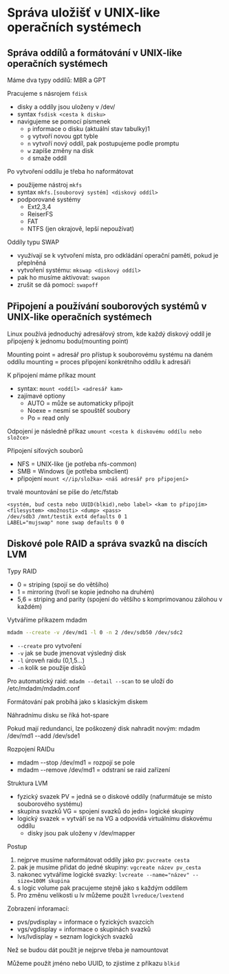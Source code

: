 # Správa uložišť v UNIX-like operačních systémech

## Správa oddílů a formátování v UNIX-like operačních systémech

Máme dva typy oddílů: MBR a GPT

Pracujeme s násrojem `fdisk`
- disky a oddíly jsou uloženy v /dev/
- syntax `fsdisk <cesta k disku>`
- navigujeme se pomocí písmenek
  - `p` informace o disku (aktuální stav tabulky)1
  - `g` vytvoří novou gpt tyble
  - `n` vytvoří nový oddíl, pak postupujeme podle promptu
  - `w` zapíše změny na disk
  - `d` smaže oddíl

Po vytvoření oddílu je třeba ho naformátovat
- použijeme nástroj `mkfs`
- syntax `mkfs.[souborový systém] <diskový oddíl>`
- podporované systémy
  - Ext2,3,4
  - ReiserFS
  - FAT
  - NTFS (jen okrajově, lepší nepoužívat)

Oddíly typu SWAP
- využívají se k vytvoření místa, pro odkládání operační paměti, pokud je přeplněná
- vytvoření systému: `mkswap <diskový oddíl>`
- pak ho musíme aktivovat: `swapon`
- zrušit se dá pomocí: `swapoff`

## Připojení a používání souborových systémů v UNIX-like operačních systémech

Linux používá jednoduchý adresářový strom, kde každý diskový oddíl je připojený k jednomu bodu(mounting point)

Mounting point = adresář pro přístup k souborovému systému na daném oddílu
mounting = proces připojení konkrétního oddílu k adresáři

K připojení máme příkaz mount
- syntax: `mount <oddíl> <adresář kam>`
- zajímavé optiony
  - AUTO = může se automaticky připojit
  - Noexe = nesmí se spouštěť soubory
  - Po = read only

Odpojení je následně příkaz `umount <cesta k diskovému oddílu nebo složce>`

Připojení síťových souborů
- NFS = UNIX-like (je potřeba nfs-common)
- SMB = Windows (je potřeba smbclient)
- připojení `mount <//ip/složka> <náš adresář pro připojení>`

trvalé mountování se píše do /etc/fstab
```
<systém, buď cesta nebo UUID(blkid),nebo label> <kam to připojím> <filesystem> <možnosti> <dump> <pass>
/dev/sdb3 /mnt/testik ext4 defaults 0 1
LABEL="mujswap" none swap defaults 0 0
```

## Diskové pole RAID a správa svazků na discích LVM

Typy RAID
- 0 = striping (spojí se do většího)
- 1 = mirroring (tvoří se kopie jednoho na druhém)
- 5,6 = striping and parity (spojení do většího s komprimovanou zálohou v každém)

Vytváříme příkazem mdadm
```bash
mdadm --create -v /dev/md1 -l 0 -n 2 /dev/sdb50 /dev/sdc2
```
- `--create` pro vytvoření
- `-v` jak se bude jmenovat výsledný disk
- `-l` úroveň raidu (0,1,5...)
- `-n` kolik se použije disků

Pro automatický raid: `mdadm --detail --scan` to se uloží do /etc/mdadm/mdadm.conf

Formátování pak probíhá jako s klasickým diskem

Náhradnímu disku se říká hot-spare

Pokud mají redundanci, lze poškozený disk nahradit novým: mdadm /dev/md1 --add /dev/sde1

Rozpojení RAIDu
- mdadm --stop /dev/md1 = rozpojí se pole
- mdadm --remove /dev/md1 = odstraní se raid zařízení

Struktura LVM
- fyzický svazek PV = jedná se o diskové oddíly (nafurmátuje se místo souborového systému)
- skupina svazků VG = spojení svazků do jedn= logické skupiny
- logický svazek = vytváří se na VG a odpovídá virtuálnímu diskovému oddílu
  - disky jsou pak uloženy v /dev/mapper

Postup
1. nejprve musíme naformátovat oddíly jako pv: `pvcreate cesta`
2. pak je musíme přidat do jedné skupiny: `vgcreate název pv_cesta`
3. nakonec vytváříme logické svazky: `lvcreate --name="název" --size=100M skupina`
4. s logic volume pak pracujeme stejně jako s každým oddílem
5. Pro změnu velikosti u lv můžeme použít `lvreduce/lvextend`

Zobrazení inforamací:
- pvs/pvdisplay = informace o fyzických svazcích
- vgs/vgdisplay = informace o skupinách svazků
- lvs/lvdisplay = seznam logických svazků

Než se budou dát použít je nejprve třeba je namountovat

Můžeme použít jméno nebo UUID, to zjistíme z příkazu `blkid`
